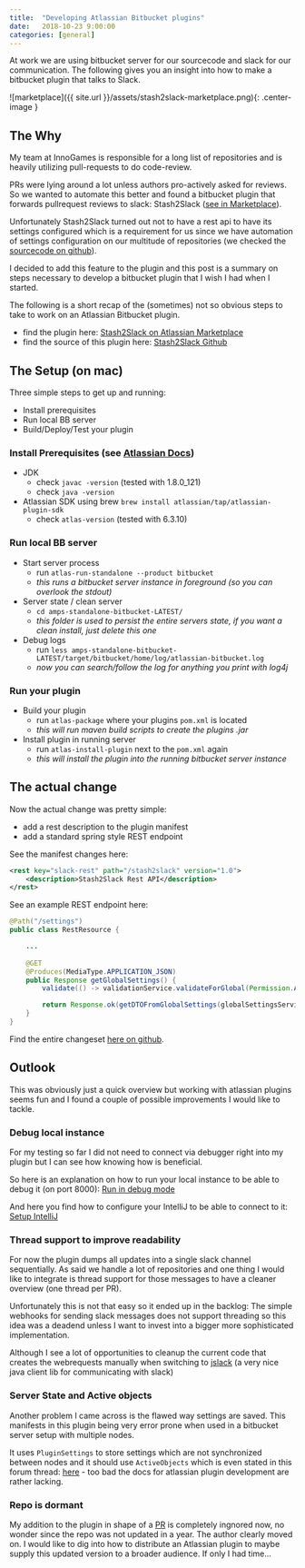 ```yaml
---
title:  "Developing Atlassian Bitbucket plugins"
date:   2018-10-23 9:00:00
categories: [general]
---
```


At work we are using bitbucket server for our sourcecode and slack for our communication.
The following gives you an insight into how to make a bitbucket plugin that talks to Slack.

![marketplace]({{ site.url }}/assets/stash2slack-marketplace.png){: .center-image }

## The Why

My team at InnoGames is responsible for a long list of repositories and is heavily utilizing pull-requests to do code-review.

PRs were lying around a lot unless authors pro-actively asked for reviews. So we wanted to automate this better and found a bitbucket plugin that forwards pullrequest reviews to slack: Stash2Slack ([see in Marketplace](https://marketplace.atlassian.com/apps/1213042/slack-notifications-plugin)).

Unfortunately Stash2Slack turned out not to have a rest api to have its settings configured which is a requirement for us since we have automation of settings configuration on our multitude of repositories (we checked the [sourcecode on github](https://github.com/pragbits/stash2slack)).

I decided to add this feature to the plugin and this post is a summary on steps necessary to develop a bitbucket plugin that I wish I had when I started.

The following is a short recap of the (sometimes) not so obvious steps to take to work on an Atlassian Bitbucket plugin.

* find the plugin here: [Stash2Slack on Atlassian Marketplace](https://marketplace.atlassian.com/apps/1213042/slack-notifications-plugin)
* find the source of this plugin here: [Stash2Slack Github](https://github.com/pragbits/stash2slack)

## The Setup (on mac)

Three simple steps to get up and running:

* Install prerequisites
* Run local BB server
* Build/Deploy/Test your plugin

### Install Prerequisites (see [Atlassian Docs](https://developer.atlassian.com/server/framework/atlassian-sdk/set-up-the-atlassian-plugin-sdk-and-build-a-project/))
    
* JDK 
    * check `javac -version` (tested with 1.8.0_121)
    * check `java -version`
* Atlassian SDK using brew `brew install atlassian/tap/atlassian-plugin-sdk`
    * check `atlas-version` (tested with 6.3.10)

### Run local BB server

* Start server process
    * run `atlas-run-standalone --product bitbucket`
    * *this runs a bitbucket server instance in foreground (so you can overlook the stdout)*
* Server state / clean server
    * `cd amps-standalone-bitbucket-LATEST/`
    * *this folder is used to persist the entire servers state, if you want a clean install, just delete this one*
* Debug logs
    * run `less amps-standalone-bitbucket-LATEST/target/bitbucket/home/log/atlassian-bitbucket.log`
    * *now you can search/follow the log for anything you print with log4j*

### Run your plugin

* Build your plugin
    * run `atlas-package` where your plugins `pom.xml` is located
    * *this will run maven build scripts to create the plugins .jar*
* Install plugin in running server   
    * run `atlas-install-plugin` next to the `pom.xml` again
    * *this will install the plugin into the running bitbucket server instance*

## The actual change

Now the actual change was pretty simple:
* add a rest description to the plugin manifest
* add a standard spring style REST endpoint

See the manifest changes here:

```xml
<rest key="slack-rest" path="/stash2slack" version="1.0">
    <description>Stash2Slack Rest API</description>
</rest>
```

See an example REST endpoint here:
```java
@Path("/settings")
public class RestResource {

    ...
    
    @GET
    @Produces(MediaType.APPLICATION_JSON)
    public Response getGlobalSettings() {
        validate(() -> validationService.validateForGlobal(Permission.ADMIN));

        return Response.ok(getDTOFromGlobalSettings(globalSettingsService)).build();
    }
}
```

Find the entire changeset [here on github](https://github.com/pragbits/stash2slack/pull/71/files).

## Outlook

This was obviously just a quick overview but working with atlassian plugins seems fun and I found a couple of possible improvements I would like to tackle.

### Debug local instance

For my testing so far I did not need to connect via debugger right into my plugin but I can see how knowing how is beneficial.

So here is an explanation on how to run your local instance to be able to debug it (on port 8000): [Run in debug mode](https://scriptrunner.adaptavist.com/4.3.5/bitbucket/DevEnvironment.html#_b_new_app_with_a_href_https_developer_atlassian_com_docs_developer_tools_working_with_the_sdk_command_reference_atlas_run_standalone_atlas_run_standalone_a)

And here you find how to configure your IntelliJ to be able to connect to it: [Setup IntelliJ](https://scriptrunner.adaptavist.com/4.3.5/bitbucket/DevEnvironment.html#_3_create_debug_configuration_in_idea)

### Thread support to improve readability

For now the plugin dumps all updates into a single slack channel sequentially. As said we handle a lot of repositories and one thing I would like to integrate is thread support for those messages to have a cleaner overview (one thread per PR).

Unfortunately this is not that easy so it ended up in the backlog: The simple webhooks for sending slack messages does not support threading so this idea was a deadend unless I want to invest into a bigger more sophisticated implementation. 

Although I see a lot of opportunities to cleanup the current code that creates the webrequests manually when switching to [jslack](https://github.com/seratch/jslack) (a very nice java client lib for communicating with slack)

### Server State and Active objects

Another problem I came across is the flawed way settings are saved. This manifests in this plugin being very error prone when used in a bitbucket server setup with multiple nodes. 

It uses `PluginSettings` to store settings which are not synchronized between nodes and it should use `ActiveObjects` which is even stated in this forum thread: [here](https://community.atlassian.com/t5/Answers-Developer-Questions/JiraPluginSettings-with-Data-Center/qaq-p/529283) - too bad the docs for atlassian plugin development are rather lacking.

### Repo is dormant

My addition to the plugin in shape of a [PR](https://github.com/pragbits/stash2slack/pull/71) is completely ingnored now, no wonder since the repo was not updated in a year. The author clearly moved on. I would like to dig into how to distribute an Atlassian plugin to maybe supply this updated version to a broader audience. If only I had time...
